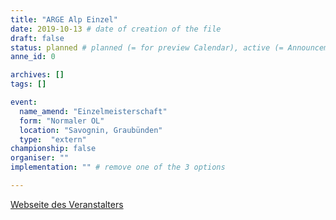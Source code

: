 ```yaml
---
title: "ARGE Alp Einzel"
date: 2019-10-13 # date of creation of the file
draft: false
status: planned # planned (= for preview Calendar), active (= Announcement...), done (=Results...)
anne_id: 0

archives: []
tags: []

event:
  name_amend: "Einzelmeisterschaft"
  form: "Normaler OL"
  location: "Savognin, Graubünden"
  type:  "extern"
championship: false
organiser: ""
implementation: "" # remove one of the 3 options

---
```


[Webseite des Veranstalters](https://www.olg-chur.ch/aktivitaeten/veranstaltungen/argealp2019.html)

